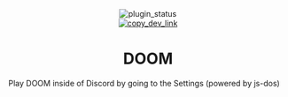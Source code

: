 <!--
    * This file was autogenerated, do not modify it directly
    * https://github.com/nexpid/BunnyPlugins/tree/feat/improve-workspace/scripts/build/modules/readmes.ts
-->

<div align="center">
<img alt="plugin_status" src="https://img.shields.io/badge/plugin_status-finished-a6da95?style=for-the-badge&labelColor=24273a" />
<br/>
<a href="https://dev.bunny.nexpid.xyz/doom"><img alt="copy_dev_link" src="https://img.shields.io/badge/copy_dev_link-1e2030?style=for-the-badge" /></a>
</div>

<h1 align="center">DOOM</h1>

Play DOOM inside of Discord by going to the Settings (powered by js-dos)
